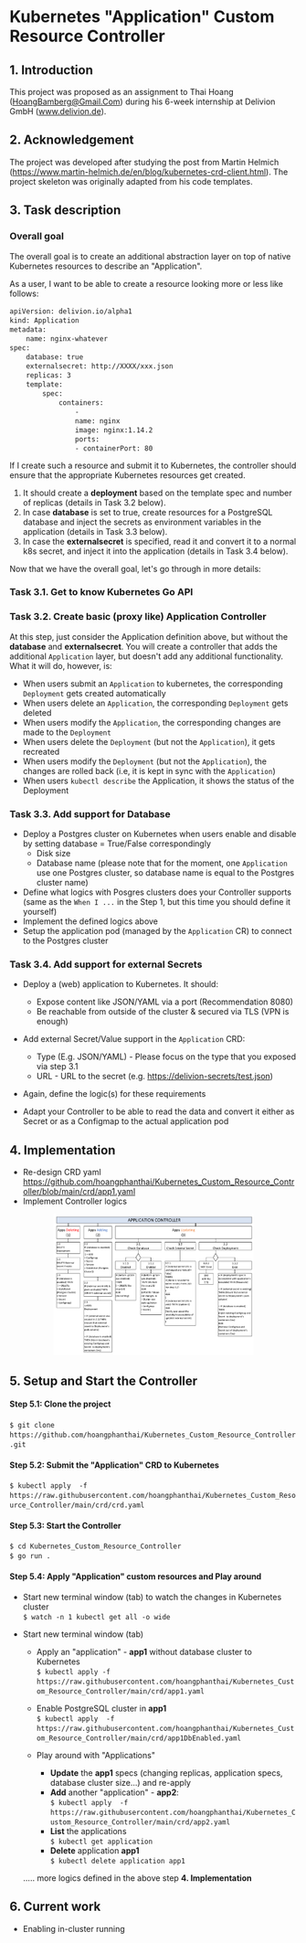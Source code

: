 # Kubernetes "Application" Custom Resource Controller
## 1. Introduction
This project was proposed as an assignment to Thai Hoang (HoangBamberg@Gmail.Com) during his 6-week internship at Delivion GmbH (www.delivion.de). 

## 2. Acknowledgement
The project was developed after studying the post from Martin Helmich (https://www.martin-helmich.de/en/blog/kubernetes-crd-client.html). The project skeleton was originally adapted from his code templates.

## 3. Task description
### Overall goal

The overall goal is to create an additional abstraction layer on top of native Kubernetes resources to describe an "Application".

As a user, I want to be able to create a resource looking more or less like follows:

    apiVersion: delivion.io/alpha1
    kind: Application
    metadata:
        name: nginx-whatever
    spec:
        database: true
        externalsecret: http://XXXX/xxx.json
        replicas: 3
        template:
            spec:
                containers:
                    -
                    name: nginx
                    image: nginx:1.14.2
                    ports:
                    - containerPort: 80

If I create such a resource and submit it to Kubernetes, the controller should ensure that the appropriate Kubernetes resources get created.

1. It should create a **deployment** based on the template spec and number of replicas (details in Task 3.2 below).
2. In case **database** is set to true, create resources for a PostgreSQL database and inject the secrets as environment variables in the application (details in Task 3.3 below).
3. In case the **externalsecret** is specified, read it and convert it to a normal k8s secret, and inject it into the application (details in Task 3.4 below).

Now that we have the overall goal, let's go through in more details:

### Task 3.1. Get to know Kubernetes Go API

### Task 3.2. Create basic (proxy like) Application Controller

At this step, just consider the Application definition above, but without the **database** and **externalsecret**.
You will create a controller that adds the additional `Application` layer, but doesn't add any additional functionality. What it will do, however, is:

* When users submit an `Application` to kubernetes, the corresponding `Deployment` gets created automatically
* When users delete an `Application`, the corresponding `Deployment` gets deleted
* When users modify the `Application`, the corresponding changes are made to the `Deployment`
* When users delete the `Deployment` (but not the `Application`), it gets recreated
* When users modify the `Deployment` (but not the `Application`), the changes are rolled back (i.e, it is kept in sync with the `Application`)
* When users `kubectl describe` the Application, it shows the status of the Deployment

### Task 3.3. Add support for Database

* Deploy a Postgres cluster on Kubernetes when users enable and disable by setting database = True/False correspondingly
  * Disk size
  * Database name (please note that for the moment, one `Application` use one Postgres cluster, so database name is equal to the Postgres cluster name)
* Define what logics with Posgres clusters does your Controller supports (same as the `When I ...` in the Step 1, but this time you should define it yourself)
* Implement the defined logics above
* Setup the application pod (managed by the `Application` CR) to connect to the Postgres cluster

### Task 3.4. Add support for external Secrets

* Deploy a (web) application to Kubernetes. It should:
  * Expose content like JSON/YAML via a port (Recommendation 8080)
  * Be reachable from outside of the cluster & secured via TLS (VPN is enough)

* Add external Secret/Value support in the `Application` CRD:
  * Type (E.g. JSON/YAML) - Please focus on the type that you exposed via step 3.1
  * URL - URL to the secret (e.g. <https://delivion-secrets/test.json>)

* Again, define the logic(s) for these requirements
* Adapt your Controller to be able to read the data and convert it either as Secret or as a Configmap to the actual application pod

## 4. Implementation
* Re-design CRD yaml  
 https://github.com/hoangphanthai/Kubernetes_Custom_Resource_Controller/blob/main/crd/app1.yaml
 * Implement Controller logics
<p align="center">
  <img src="IMPLEMENTATION.png" width="350" title="hover text">
</p>

## 5. Setup and Start the Controller
#### Step 5.1: Clone the project

`$ git clone https://github.com/hoangphanthai/Kubernetes_Custom_Resource_Controller.git`

#### Step 5.2: Submit the "Application" CRD to Kubernetes  
`$ kubectl apply  -f  https://raw.githubusercontent.com/hoangphanthai/Kubernetes_Custom_Resource_Controller/main/crd/crd.yaml`

#### Step 5.3: Start the Controller
`$ cd Kubernetes_Custom_Resource_Controller`  
`$ go run .`

#### Step 5.4: Apply "Application" custom resources and Play around
*  Start new terminal window (tab) to watch the changes in Kubernetes cluster  
   `$ watch -n 1 kubectl get all -o wide`
*  Start new terminal window (tab)
   *  Apply an "application" - **app1** without database cluster to Kubernetes  
   `$ kubectl apply -f https://raw.githubusercontent.com/hoangphanthai/Kubernetes_Custom_Resource_Controller/main/crd/app1.yaml`  
   *  Enable PostgreSQL cluster in **app1**  
   `$ kubectl apply  -f  https://raw.githubusercontent.com/hoangphanthai/Kubernetes_Custom_Resource_Controller/main/crd/app1DbEnabled.yaml`  

   *  Play around with "Applications"  
      *   **Update** the **app1** specs (changing replicas, application specs, database cluster size...) and re-apply  
      *   **Add** another "application" - **app2**:  
	    `$ kubectl apply  -f  https://raw.githubusercontent.com/hoangphanthai/Kubernetes_Custom_Resource_Controller/main/crd/app2.yaml`  
      *   **List** the applications  
             `$ kubectl get application`  
      *   **Delete** application **app1**  
             `$ kubectl delete application app1`
   
   ..... more logics defined in the above step **4. Implementation**        
## 6. Current work
*  Enabling in-cluster running  
